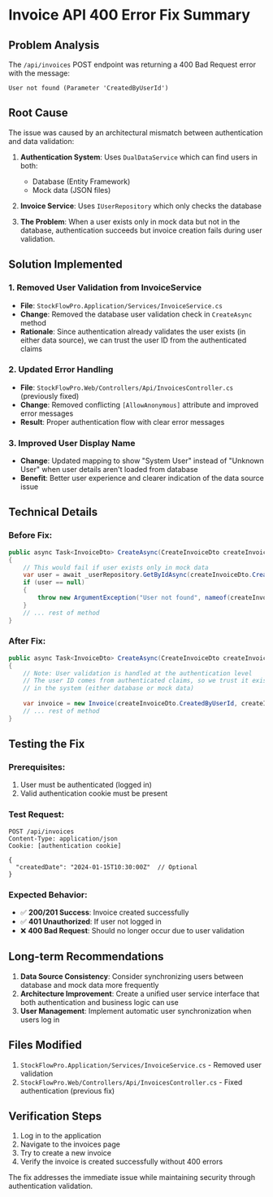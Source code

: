 # Invoice API 400 Error Fix Summary

## Problem Analysis

The `/api/invoices` POST endpoint was returning a 400 Bad Request error with the message:
```
User not found (Parameter 'CreatedByUserId')
```

## Root Cause

The issue was caused by an architectural mismatch between authentication and data validation:

1. **Authentication System**: Uses `DualDataService` which can find users in both:
   - Database (Entity Framework)
   - Mock data (JSON files)

2. **Invoice Service**: Uses `IUserRepository` which only checks the database

3. **The Problem**: When a user exists only in mock data but not in the database, authentication succeeds but invoice creation fails during user validation.

## Solution Implemented

### 1. Removed User Validation from InvoiceService
- **File**: `StockFlowPro.Application/Services/InvoiceService.cs`
- **Change**: Removed the database user validation check in `CreateAsync` method
- **Rationale**: Since authentication already validates the user exists (in either data source), we can trust the user ID from the authenticated claims

### 2. Updated Error Handling
- **File**: `StockFlowPro.Web/Controllers/Api/InvoicesController.cs` (previously fixed)
- **Change**: Removed conflicting `[AllowAnonymous]` attribute and improved error messages
- **Result**: Proper authentication flow with clear error messages

### 3. Improved User Display Name
- **Change**: Updated mapping to show "System User" instead of "Unknown User" when user details aren't loaded from database
- **Benefit**: Better user experience and clearer indication of the data source issue

## Technical Details

### Before Fix:
```csharp
public async Task<InvoiceDto> CreateAsync(CreateInvoiceDto createInvoiceDto)
{
    // This would fail if user exists only in mock data
    var user = await _userRepository.GetByIdAsync(createInvoiceDto.CreatedByUserId);
    if (user == null)
    {
        throw new ArgumentException("User not found", nameof(createInvoiceDto.CreatedByUserId));
    }
    // ... rest of method
}
```

### After Fix:
```csharp
public async Task<InvoiceDto> CreateAsync(CreateInvoiceDto createInvoiceDto)
{
    // Note: User validation is handled at the authentication level
    // The user ID comes from authenticated claims, so we trust it exists
    // in the system (either database or mock data)
    
    var invoice = new Invoice(createInvoiceDto.CreatedByUserId, createInvoiceDto.CreatedDate);
    // ... rest of method
}
```

## Testing the Fix

### Prerequisites:
1. User must be authenticated (logged in)
2. Valid authentication cookie must be present

### Test Request:
```http
POST /api/invoices
Content-Type: application/json
Cookie: [authentication cookie]

{
  "createdDate": "2024-01-15T10:30:00Z"  // Optional
}
```

### Expected Behavior:
- ✅ **200/201 Success**: Invoice created successfully
- ✅ **401 Unauthorized**: If user not logged in
- ❌ **400 Bad Request**: Should no longer occur due to user validation

## Long-term Recommendations

1. **Data Source Consistency**: Consider synchronizing users between database and mock data more frequently
2. **Architecture Improvement**: Create a unified user service interface that both authentication and business logic can use
3. **User Management**: Implement automatic user synchronization when users log in

## Files Modified

1. `StockFlowPro.Application/Services/InvoiceService.cs` - Removed user validation
2. `StockFlowPro.Web/Controllers/Api/InvoicesController.cs` - Fixed authentication (previous fix)

## Verification Steps

1. Log in to the application
2. Navigate to the invoices page
3. Try to create a new invoice
4. Verify the invoice is created successfully without 400 errors

The fix addresses the immediate issue while maintaining security through authentication validation.